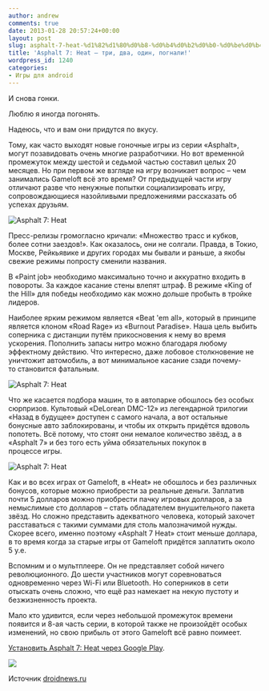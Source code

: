 ```yaml
---
author: andrew
comments: true
date: 2013-01-28 20:57:24+00:00
layout: post
slug: asphalt-7-heat-%d1%82%d1%80%d0%b8-%d0%b4%d0%b2%d0%b0-%d0%be%d0%b4%d0%b8%d0%bd-%d0%bf%d0%be%d0%b3%d0%bd%d0%b0%d0%bb%d0%b8
title: 'Asphalt 7: Heat — три, два, один, погнали!'
wordpress_id: 1240
categories:
- Игры для android
---
```


И снова гонки.





Люблю я иногда погонять.





Надеюсь, что и вам они придутся по вкусу.





Тому, как часто выходят новые гоночные игры из серии «Asphalt», могут позавидовать очень многие разработчики. Но вот временной промежуток между шестой и седьмой частью составил целых 20 месяцев. Но при первом же взгляде на игру возникает вопрос – чем занимались Gameloft всё это время? От предыдущей части игру отличают разве что ненужные попытки социализировать игру, сопровождающиеся назойливыми предложениями рассказать об успехах друзьям.





![Asphalt 7: Heat](http://www.droidnews.ru/wp-content/uploads/2013/01/asphalt_7_1.jpg)


 <!-- more -->


Пресс-релизы громогласно кричали: «Множество трасс и кубков, более сотни заездов!». Как оказалось, они не солгали. Правда, в Токио, Москве, Рейкьявике и других городах мы бывали и раньше, а якобы свежие режимы попросту сменили названия. 





В «Paint job» необходимо максимально точно и аккуратно входить в повороты. За каждое касание стены влепят штраф. В режиме «King of the Hill» для победы необходимо как можно дольше пробыть в тройке лидеров. 





Наиболее ярким режимом является «Beat 'em all», который в принципе является клоном «Road Rage» из «Burnout Paradise». Наша цель выбить соперника с дистанции путём прикосновения к нему во время ускорения. Пополнить запасы нитро можно благодаря любому эффектному действию. Что интересно, даже лобовое столкновение не уничтожит автомобиль, а вот минимальное касание сзади почему-то становится фатальным. 





![Asphalt 7: Heat](http://www.droidnews.ru/wp-content/uploads/2013/01/asphalt_7_2.jpg)



Что же касается подбора машин, то в автопарке обошлось без особых сюрпризов. Культовый «DeLorean DMC-12» из легендарной трилогии «Назад в будущее» доступен с самого начала, а вот остальные бонусные авто заблокированы, и чтобы их открыть придётся вдоволь попотеть. Всё потому, что стоят они немалое количество звёзд, а в «Asphalt 7» и без того есть уйма обязательных покупок в процессе игры.





![Asphalt 7: Heat](http://www.droidnews.ru/wp-content/uploads/2013/01/asphalt_7_3.jpg)



Как и во всех играх от Gameloft, в «Heat» не обошлось и без различных бонусов, которые можно приобрести за реальные деньги. Заплатив почти 5 долларов можно приобрести пачку игровых долларов, а за немыслимые сто долларов – стать обладателем внушительного пакета звёзд. Но сложно представить адекватного человека, который захочет расставаться с такими суммами для столь малозначимой нужды. Скорее всего, именно поэтому «Asphalt 7 Heat» стоит меньше доллара, в то время когда за старые игры от Gameloft придётся заплатить около 5 у.е.





Вспомним и о мультплеере. Он не представляет собой ничего революционного. До шести участников могут соревноваться одновременно через Wi-Fi или Bluetooth. Но соперников в сети отыскать очень сложно, что ещё раз намекает на некую пустоту и безжизненность проекта.





Мало кто удивится, если через небольшой промежуток времени появится и 8-ая часть серии, в которой также не произойдёт особых изменений, но свою прибыль от этого Gameloft всё равно поимеет.









[Установить Asphalt 7: Heat через Google Play](https://play.google.com/store/apps/details?id=com.gameloft.android.ANMP.GloftA7HM).





![](http://www.droidnews.ru/wp-content/uploads/2013/01/asphalt_7_qr.png)





Источник [droidnews.ru](http://www.droidnews.ru/droidgames-sobiraemsya-i-igraem)
